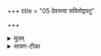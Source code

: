 +++
title = "05 देवस्त्वा सवितोद्वपतु"

+++


<details><summary>मूलम्</summary>

दे॒वस्त्वा॑ सवि॒तोद्व॑पतु सुपा॒णिस्स्व॑ङ्गु॒रिः ।  
सु॒बा॒हुरु॒त शक्त्या᳚ ।
</details>

<details><summary>सायण-टीका</summary>

पाठस्तु— देवस्त्वेति ।   हे उखे सविता देवस्त्वां स्वकीयया शक्त्योद्वपतु, अवटादूर्ध्वमानयतु।   कीदृशः सविता, सुषाणिः शोभनौ पाणी यस्यासौ सुपाणिः।   शोभना अङ्गुलयो यस्यासौ स्वङ्गुलीः ।   छान्दसो रेफः ।   उतापि च शोभनौ बाहू यस्यासौ सुवाहुः ।   मणिबन्धस्योभयतोऽवस्थितौ भागौ पाणिशब्देन बाहुशब्देन चोच्येते ।   अस्मिन्मन्त्रे सवितृशब्दतात्पर्यं दर्शयति— “देवस्त्वा सवितोद्वपत्वित्याह सवितृप्रसूत एवैनां ब्रह्मणा देवताभिरुद्वपति” [सं. का. ५ प्र. १ अ. ७] इति।  
१८१० सवित्रा प्रेरितः  सन्नेनां ब्रह्मणा मन्त्रेण देवताभिश्च सहो (द्वपत्यु) द्वपनं कृतवान्भवति।
</details>
